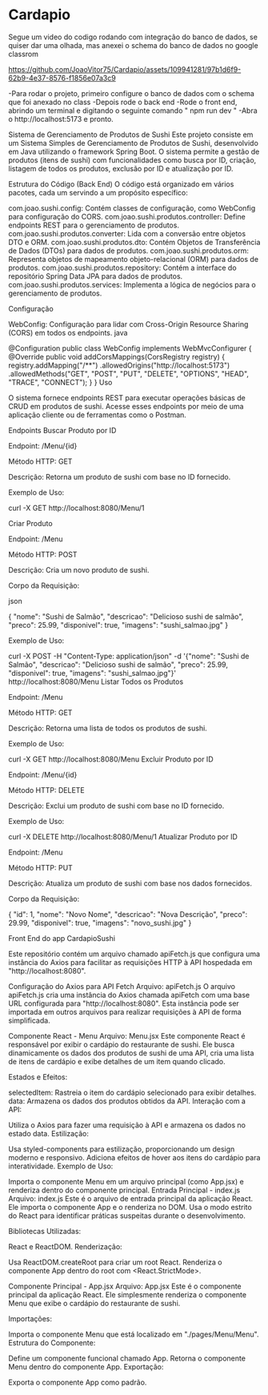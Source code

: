 # Cardapio

Segue um video do codigo rodando com integração do banco de dados, se quiser dar uma olhada, mas anexei o schema do banco de dados no google classrom 

https://github.com/JoaoVitor75/Cardapio/assets/109941281/97b1d6f9-62b9-4e37-8576-f1856e07a3c9

-Para rodar o projeto, primeiro configure o banco de dados com o schema que foi anexado no class
-Depois rode o back end
-Rode o front end, abrindo um terminal e digitando o seguinte comando " npm run dev "
-Abra o http://localhost:5173 e pronto.

Sistema de Gerenciamento de Produtos de Sushi
Este projeto consiste em um Sistema Simples de Gerenciamento de Produtos de Sushi, desenvolvido em Java utilizando o framework Spring Boot.
O sistema permite a gestão de produtos (itens de sushi) com funcionalidades como busca por ID, criação, listagem de todos os produtos, exclusão por ID e atualização por ID.

Estrutura do Código (Back End)
O código está organizado em vários pacotes, cada um servindo a um propósito específico:

com.joao.sushi.config: Contém classes de configuração, como WebConfig para configuração do CORS.
com.joao.sushi.produtos.controller: Define endpoints REST para o gerenciamento de produtos.
com.joao.sushi.produtos.converter: Lida com a conversão entre objetos DTO e ORM.
com.joao.sushi.produtos.dto: Contém Objetos de Transferência de Dados (DTOs) para dados de produtos.
com.joao.sushi.produtos.orm: Representa objetos de mapeamento objeto-relacional (ORM) para dados de produtos.
com.joao.sushi.produtos.repository: Contém a interface do repositório Spring Data JPA para dados de produtos.
com.joao.sushi.produtos.services: Implementa a lógica de negócios para o gerenciamento de produtos.

Configuração

WebConfig: Configuração para lidar com Cross-Origin Resource Sharing (CORS) em todos os endpoints.
java

@Configuration
public class WebConfig implements WebMvcConfigurer {
    @Override
    public void addCorsMappings(CorsRegistry registry) {
        registry.addMapping("/**")
            .allowedOrigins("http://localhost:5173")
            .allowedMethods("GET", "POST", "PUT", "DELETE", "OPTIONS", "HEAD", "TRACE", "CONNECT");
    }
}
Uso

O sistema fornece endpoints REST para executar operações básicas de CRUD em produtos de sushi. Acesse esses endpoints por meio de uma aplicação cliente ou de ferramentas como o Postman.

Endpoints
Buscar Produto por ID

Endpoint: /Menu/{id}

Método HTTP: GET

Descrição: Retorna um produto de sushi com base no ID fornecido.

Exemplo de Uso:

curl -X GET http://localhost:8080/Menu/1

Criar Produto

Endpoint: /Menu

Método HTTP: POST

Descrição: Cria um novo produto de sushi.

Corpo da Requisição:

json

{
  "nome": "Sushi de Salmão",
  "descricao": "Delicioso sushi de salmão",
  "preco": 25.99,
  "disponivel": true,
  "imagens": "sushi_salmao.jpg"
}

Exemplo de Uso:

curl -X POST -H "Content-Type: application/json" -d '{"nome": "Sushi de Salmão", "descricao": "Delicioso sushi de salmão", "preco": 25.99, "disponivel": true, "imagens": "sushi_salmao.jpg"}' http://localhost:8080/Menu
Listar Todos os Produtos

Endpoint: /Menu

Método HTTP: GET

Descrição: Retorna uma lista de todos os produtos de sushi.

Exemplo de Uso:

curl -X GET http://localhost:8080/Menu
Excluir Produto por ID

Endpoint: /Menu/{id}

Método HTTP: DELETE

Descrição: Exclui um produto de sushi com base no ID fornecido.

Exemplo de Uso:

curl -X DELETE http://localhost:8080/Menu/1
Atualizar Produto por ID

Endpoint: /Menu

Método HTTP: PUT

Descrição: Atualiza um produto de sushi com base nos dados fornecidos.

Corpo da Requisição:

{
  "id": 1,
  "nome": "Novo Nome",
  "descricao": "Nova Descrição",
  "preco": 29.99,
  "disponivel": true,
  "imagens": "novo_sushi.jpg"
}

Front End do app CardapioSushi

Este repositório contém um arquivo chamado apiFetch.js que configura uma instância do Axios para facilitar as requisições HTTP à API hospedada em "http://localhost:8080".

Configuração do Axios para API Fetch
Arquivo: apiFetch.js
O arquivo apiFetch.js cria uma instância do Axios chamada apiFetch com uma base URL configurada para "http://localhost:8080". Esta instância pode ser importada em outros arquivos para realizar requisições à API de forma simplificada.

Componente React - Menu
Arquivo: Menu.jsx
Este componente React é responsável por exibir o cardápio do restaurante de sushi. Ele busca dinamicamente os dados dos produtos de sushi de uma API, cria uma lista de itens de cardápio e exibe detalhes de um item quando clicado.

Estados e Efeitos:

selectedItem: Rastreia o item do cardápio selecionado para exibir detalhes.
data: Armazena os dados dos produtos obtidos da API.
Interação com a API:

Utiliza o Axios para fazer uma requisição à API e armazena os dados no estado data.
Estilização:

Usa styled-components para estilização, proporcionando um design moderno e responsivo.
Adiciona efeitos de hover aos itens do cardápio para interatividade.
Exemplo de Uso:

Importa o componente Menu em um arquivo principal (como App.jsx) e renderiza dentro do componente principal.
Entrada Principal - index.js
Arquivo: index.js
Este é o arquivo de entrada principal da aplicação React. Ele importa o componente App e o renderiza no DOM. Usa o modo estrito do React para identificar práticas suspeitas durante o desenvolvimento.

Bibliotecas Utilizadas:

React e ReactDOM.
Renderização:

Usa ReactDOM.createRoot para criar um root React.
Renderiza o componente App dentro do root com <React.StrictMode>.

Componente Principal - App.jsx
Arquivo: App.jsx
Este é o componente principal da aplicação React. Ele simplesmente renderiza o componente Menu que exibe o cardápio do restaurante de sushi.

Importações:

Importa o componente Menu que está localizado em "./pages/Menu/Menu".
Estrutura do Componente:

Define um componente funcional chamado App.
Retorna o componente Menu dentro do componente App.
Exportação:

Exporta o componente App como padrão.
